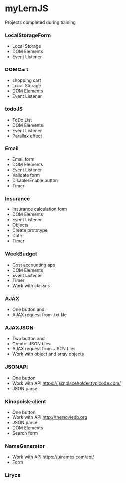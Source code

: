 # myLernJS
Projects completed during training

### LocalStorageForm
* Local Storage 
* DOM Elements
* Event Listener

### DOMCart
* shopping cart
* Local Storage 
* DOM Elements
* Event Listener

### todoJS
* ToDo List
* DOM Elements
* Event Listener
* Parallax effect

### Email
* Email form
* DOM Elements
* Event Listener
* Validate form
* Disable/Enable button
* Timer

### Insurance
* Insurance calculation form
* DOM Elements
* Event Listener
* Objects
* Create prototype
* Date  
* Timer

### WeekBudget
* Cost accounting app
* DOM Elements
* Event Listener
* Timer
* Work with classes

### AJAX
* One button and
* AJAX request from .txt file

### AJAXJSON
* Two button and
* Create .JSON files
* AJAX request from .JSON files 
* Work with object and array objects

### JSONAPI
* One button
* Work with API https://jsonplaceholder.typicode.com/
* JSON parse 

### Kinopoisk-client
* One button
* Work with API http://themoviedb.org
* JSON parse
* DOM Elements
* Search form

### NameGenerator
* Work with API https://uinames.com/api/
* Form

### Lirycs 





